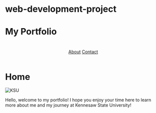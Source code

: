 # web-development-project
<!DOCTYPE html>
<link rel = "stylesheet" type="text/css" href = "style.css"/>
<html>
  <head>
     <h1>My Portfolio</h1>
  </head>
  <body>
    <header>
      <h1></h1>
      <nav>
        <a href="about.md">About</a>
        <a href="contact.md">Contact</a>
      </nav>
    </header>
    <main>
<div class="row">
  <div class="Home">
    <h1>Home</h1>
    <img src="https://www.appily.com/sites/default/files/styles/max_1200/public/images/hero/college/140164_hero.jpg?itok=ydJIm3BE" alt = "KSU">
    <p>Hello, welcome to my portfolio! I hope you enjoy your time here to learn more about me and my journey at Kennesaw State University!</p>
    </main>
  </body>
</html>
